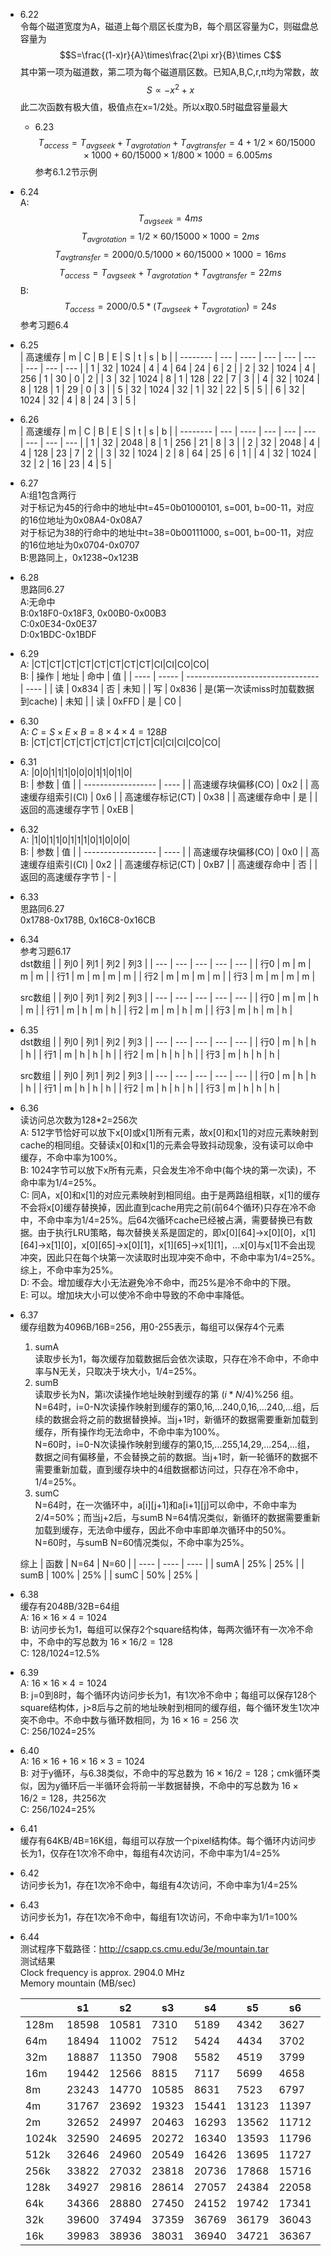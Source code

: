 * 6.22<br>
  令每个磁道宽度为A，磁道上每个扇区长度为B，每个扇区容量为C，则磁盘总容量为
  $$S=\frac{(1-x)r}{A}\times\frac{2\pi xr}{B}\times C$$
  其中第一项为磁道数，第二项为每个磁道扇区数。已知A,B,C,r,π均为常数，故
  $$S\propto -x^2+x$$
  此二次函数有极大值，极值点在x=1/2处。所以x取0.5时磁盘容量最大
  * 6.23<br>
  $$T_{access}=T_{avg seek}+T_{avg rotation}+T_{avg transfer}=4+1/2\times60/15000\times1000+60/15000\times1/800\times1000=6.005ms$$
  参考6.1.2节示例
* 6.24<br>
  A:
  $$T_{avg seek}=4ms$$
  $$T_{avg rotation}=1/2\times60/15000\times1000=2ms$$
  $$T_{avg transfer}=2000/0.5/1000\times60/15000\times1000=16ms$$
  $$T_{access}=T_{avg seek}+T_{avg rotation}+T_{avg transfer}=22ms$$
  B:
  $$T_{access}=2000/0.5*(T_{avg seek}+T_{avg rotation})=24s$$
  参考习题6.4
* 6.25<br>
  | 高速缓存 | m   | C    | B   | E   | S   | t   | s   | b   |
  | -------- | --- | ---- | --- | --- | --- | --- | --- | --- |
  | 1        | 32  | 1024 | 4   | 4   | 64  | 24  | 6   | 2   |
  | 2        | 32  | 1024 | 4   | 256 | 1   | 30  | 0   | 2   |
  | 3        | 32  | 1024 | 8   | 1   | 128 | 22  | 7   | 3   |
  | 4        | 32  | 1024 | 8   | 128 | 1   | 29  | 0   | 3   |
  | 5        | 32  | 1024 | 32  | 1   | 32  | 22  | 5   | 5   |
  | 6        | 32  | 1024 | 32  | 4   | 8   | 24  | 3   | 5   |
* 6.26<br>
  | 高速缓存 | m   | C    | B   | E   | S   | t   | s   | b   |
  | -------- | --- | ---- | --- | --- | --- | --- | --- | --- |
  | 1        | 32  | 2048 | 8   | 1   | 256 | 21  | 8   | 3   |
  | 2        | 32  | 2048 | 4   | 4   | 128 | 23  | 7   | 2   |
  | 3        | 32  | 1024 | 2   | 8   | 64  | 25  | 6   | 1   |
  | 4        | 32  | 1024 | 32  | 2   | 16  | 23  | 4   | 5   |
* 6.27<br>
  A:组1包含两行<br>
  对于标记为45的行命中的地址中t=45=0b01000101, s=001, b=00-11，对应的16位地址为0x08A4-0x08A7<br>
  对于标记为38的行命中的地址中t=38=0b00111000, s=001, b=00-11，对应的16位地址为0x0704-0x0707<br>
  B:思路同上，0x1238~0x123B
* 6.28<br>
  思路同6.27<br>
  A:无命中<br>
  B:0x18F0-0x18F3, 0x00B0-0x00B3<br>
  C:0x0E34-0x0E37<br>
  D:0x1BDC-0x1BDF<br>
* 6.29<br>
  A: |CT|CT|CT|CT|CT|CT|CT|CT|CI|CI|CO|CO|<br>
  B:
  | 操作 | 地址  | 命中                              | 值   |
  | ---- | ----- | --------------------------------- | ---- |
  | 读   | 0x834 | 否                                | 未知 |
  | 写   | 0x836 | 是(第一次读miss时加载数据到cache) | 未知 |
  | 读   | 0xFFD | 是                                | C0   |
* 6.30<br>
  A: $C=S\times E\times B=8\times4\times4=128B$<br>
  B: |CT|CT|CT|CT|CT|CT|CT|CT|CI|CI|CI|CO|CO|<br>
* 6.31<br>
  A: |0|0|1|1|1|0|0|0|1|1|0|1|0|<br>
  B:
  | 参数               | 值   |
  | ------------------ | ---- |
  | 高速缓存块偏移(CO) | 0x2  |
  | 高速缓存组索引(CI) | 0x6  |
  | 高速缓存标记(CT)   | 0x38 |
  | 高速缓存命中       | 是   |
  | 返回的高速缓存字节 | 0xEB |
* 6.32<br>
  A: |1|0|1|1|0|1|1|1|0|1|0|0|0|<br>
  B:
  | 参数               | 值   |
  | ------------------ | ---- |
  | 高速缓存块偏移(CO) | 0x0  |
  | 高速缓存组索引(CI) | 0x2  |
  | 高速缓存标记(CT)   | 0xB7 |
  | 高速缓存命中       | 否   |
  | 返回的高速缓存字节 | -    |
* 6.33<br>
  思路同6.27<br>
  0x1788-0x178B, 0x16C8-0x16CB<br>
* 6.34<br>
  参考习题6.17<br>
  dst数组
   |     | 列0 | 列1 | 列2 | 列3 |
   | --- | --- | --- | --- | --- |
   | 行0 | m   | m   | m   | m   |
   | 行1 | m   | m   | m   | m   |
   | 行2 | m   | m   | m   | m   |
   | 行3 | m   | m   | m   | m   |

  src数组
   |     | 列0 | 列1 | 列2 | 列3 |
   | --- | --- | --- | --- | --- |
   | 行0 | m   | m   | h   | m   |
   | 行1 | m   | h   | m   | h   |
   | 行2 | m   | m   | h   | m   |
   | 行3 | m   | h   | m   | h   |
* 6.35<br>
  dst数组
   |     | 列0 | 列1 | 列2 | 列3 |
   | --- | --- | --- | --- | --- |
   | 行0 | m   | h   | h   | h   |
   | 行1 | m   | h   | h   | h   |
   | 行2 | m   | h   | h   | h   |
   | 行3 | m   | h   | h   | h   |

  src数组
   |     | 列0 | 列1 | 列2 | 列3 |
   | --- | --- | --- | --- | --- |
   | 行0 | m   | h   | h   | h   |
   | 行1 | m   | h   | h   | h   |
   | 行2 | m   | h   | h   | h   |
   | 行3 | m   | h   | h   | h   |
* 6.36<br>
  读访问总次数为128*2=256次<br>
  A: 512字节恰好可以放下x[0]或x[1]所有元素，故x[0]和x[1]的对应元素映射到cache的相同组。交替读x[0]和x[1]的元素会导致抖动现象，没有读可以命中缓存，不命中率为100%。<br>
  B: 1024字节可以放下x所有元素，只会发生冷不命中(每个块的第一次读)，不命中率为1/4=25%。<br>
  C: 同A，x[0]和x[1]的对应元素映射到相同组。由于是两路组相联，x[1]的缓存不会将x[0]缓存替换掉，因此直到cache用完之前(前64个循环)只存在冷不命中，不命中率为1/4=25%。后64次循环cache已经被占满，需要替换已有数据。由于执行LRU策略，每次替换关系是固定的，即x[0][64]->x[0][0]，x[1][64]->x[1][0]，x[0][65]->x[0][1]，x[1][65]->x[1][1]，...x[0]与x[1]不会出现冲突，因此只在每个块第一次读取时出现冲突不命中，不命中率为1/4=25%。综上，不命中率为25%。<br>
  D: 不会。增加缓存大小无法避免冷不命中，而25%是冷不命中的下限。<br>
  E: 可以。增加块大小可以使冷不命中导致的不命中率降低。<br>
* 6.37<br>
  缓存组数为4096B/16B=256，用0-255表示，每组可以保存4个元素
  1. sumA<br>
    读取步长为1，每次缓存加载数据后会依次读取，只存在冷不命中，不命中率与N无关，只取决于块大小，1/4=25%。
  2. sumB<br>
    读取步长为N，第i次读操作地址映射到缓存的第 $(i*N/4)\%256$ 组。<br>
    N=64时，i=0-N次读操作映射到缓存的第0,16,...240,0,16,...240,...组，后续的数据会将之前的数据替换掉。当j+1时，新循环的数据需要重新加载到缓存，所有操作均无法命中，不命中率为100%。<br>
    N=60时，i=0-N次读操作映射到缓存的第0,15,...255,14,29,...254,...组，数据之间有偏移量，不会替换之前的数据。当j+1时，新一轮循环的数据不需要重新加载，直到缓存块中的4组数据都访问过，只存在冷不命中，1/4=25%。<br>
  3. sumC<br>
    N=64时，在一次循环中，a[i][j+1]和a[i+1][j]可以命中，不命中率为2/4=50%；而当j+2后，与sumB N=64情况类似，新循环的数据需要重新加载到缓存，无法命中缓存，因此不命中率即单次循环中的50%。<br>
    N=60时，与sumB N=60情况类似，不命中率为25%。<br>

  综上
   | 函数 | N=64 | N=60 |
   | ---- | ---- | ---- |
   | sumA | 25%  | 25%  |
   | sumB | 100% | 25%  |
   | sumC | 50%  | 25%  |
* 6.38<br>
  缓存有2048B/32B=64组<br>
  A: $16\times16\times4=1024$<br>
  B: 访问步长为1，每组可以保存2个square结构体，每两次循环有一次冷不命中，不命中的写总数为 $16\times16/2=128$<br>
  C: 128/1024=12.5%<br>
* 6.39<br>
  A: $16\times16\times4=1024$<br>
  B: j=0到8时，每个循环内访问步长为1，有1次冷不命中；每组可以保存128个square结构体，j>8后与之前的地址映射到相同的缓存组，每个循环发生1次冲突不命中。不命中数与循环数相同，为 $16\times16=256$ 次
  <br>
  C: 256/1024=25%<br>
* 6.40<br>
  A: $16\times16+16\times16\times3=1024$<br>
  B: 对于y循环，与6.38类似，不命中的写总数为 $16\times16/2=128$；cmk循环类似，因为y循环后一半循环会将前一半数据替换，不命中的写总数为 $16\times16/2=128$，共256次<br>
  C: 256/1024=25%<br>
* 6.41<br>
  缓存有64KB/4B=16K组，每组可以存放一个pixel结构体。每个循环内访问步长为1，仅存在1次冷不命中，每组有4次访问，不命中率为1/4=25%
* 6.42<br>
  访问步长为1，存在1次冷不命中，每组有4次访问，不命中率为1/4=25%
* 6.43<br>
  访问步长为1，存在1次冷不命中，每组有1次访问，不命中率为1/1=100%
* 6.44<br>
  测试程序下载路径：http://csapp.cs.cmu.edu/3e/mountain.tar<br>
  测试结果<br>
  Clock frequency is approx. 2904.0 MHz<br>
  Memory mountain (MB/sec)

  |       | s1    | s2    | s3    | s4    | s5    | s6    | s7    | s8    | s9    | s10   | s11   | s12   | s13   | s14   | s15   |
  | ----- | ----- | ----- | ----- | ----- | ----- | ----- | ----- | ----- | ----- | ----- | ----- | ----- | ----- | ----- | ----- |
  | 128m  | 18598 | 10581 | 7310  | 5189  | 4342  | 3627  | 3085  | 2586  | 2427  | 2230  | 2041  | 1924  | 1782  | 1730  | 1718  |
  | 64m   | 18494 | 11002 | 7512  | 5424  | 4434  | 3702  | 3197  | 2760  | 2469  | 2325  | 2150  | 2007  | 1914  | 1811  | 1749  |
  | 32m   | 18887 | 11350 | 7908  | 5582  | 4519  | 3799  | 3404  | 3001  | 2712  | 2520  | 2365  | 2195  | 2098  | 1978  | 1861  |
  | 16m   | 19442 | 12566 | 8815  | 7117  | 5699  | 4658  | 4198  | 3580  | 3379  | 3197  | 3114  | 2922  | 2918  | 2799  | 2854  |
  | 8m    | 23243 | 14770 | 10585 | 8631  | 7523  | 6797  | 6083  | 5488  | 5607  | 5639  | 5648  | 5587  | 5593  | 5663  | 5717  |
  | 4m    | 31767 | 23692 | 19323 | 15441 | 13123 | 11397 | 10038 | 8931  | 8648  | 8268  | 8037  | 7768  | 7574  | 7409  | 7259  |
  | 2m    | 32652 | 24997 | 20463 | 16293 | 13562 | 11712 | 10232 | 9088  | 8722  | 8360  | 8064  | 7810  | 7613  | 7445  | 7234  |
  | 1024k | 32590 | 24695 | 20272 | 16340 | 13593 | 11796 | 10318 | 9109  | 8739  | 8350  | 8076  | 7786  | 7598  | 7409  | 7288  |
  | 512k  | 32646 | 24960 | 20549 | 16426 | 13695 | 11727 | 10324 | 9119  | 8765  | 8464  | 8273  | 8001  | 8018  | 8017  | 8163  |
  | 256k  | 33822 | 27032 | 23818 | 20736 | 17868 | 15716 | 13737 | 12444 | 12207 | 12024 | 12029 | 12839 | 10520 | 10495 | 11105 |
  | 128k  | 34927 | 29816 | 28614 | 27057 | 24384 | 22058 | 18920 | 16475 | 16683 | 16556 | 14774 | 16166 | 15716 | 15899 | 16091 |
  | 64k   | 34366 | 28880 | 27450 | 24152 | 19742 | 17341 | 14014 | 13751 | 13703 | 14024 | 13686 | 14022 | 14117 | 15715 | 27227 |
  | 32k   | 39600 | 37494 | 37359 | 36769 | 36179 | 36043 | 36057 | 34181 | 35118 | 35498 | 39670 | 38485 | 35873 | 34320 | 37529 |
  | 16k   | 39983 | 38936 | 38031 | 36940 | 34721 | 36367 | 34148 | 35192 | 35954 | 36874 | 34048 | 34469 | 32381 | 33640 | 34848 |